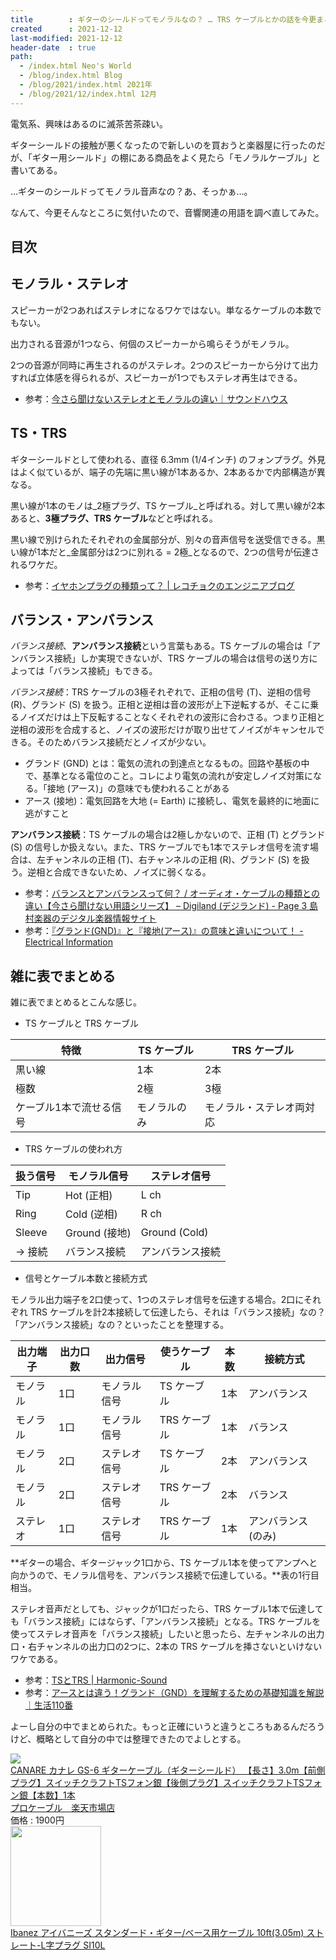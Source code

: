 ```yaml
---
title        : ギターのシールドってモノラルなの？ … TRS ケーブルとかの話を今更まとめる
created      : 2021-12-12
last-modified: 2021-12-12
header-date  : true
path:
  - /index.html Neo's World
  - /blog/index.html Blog
  - /blog/2021/index.html 2021年
  - /blog/2021/12/index.html 12月
---
```


電気系、興味はあるのに滅茶苦茶疎い。

ギターシールドの接触が悪くなったので新しいのを買おうと楽器屋に行ったのだが、「ギター用シールド」の棚にある商品をよく見たら「モノラルケーブル」と書いてある。

…ギターのシールドってモノラル音声なの？あ、そっかぁ…。

なんて、今更そんなところに気付いたので、音響関連の用語を調べ直してみた。

## 目次

## モノラル・ステレオ

スピーカーが2つあればステレオになるワケではない。単なるケーブルの本数でもない。

出力される音源が1つなら、何個のスピーカーから鳴らそうがモノラル。

2つの音源が同時に再生されるのがステレオ。2つのスピーカーから分けて出力すれば立体感を得られるが、スピーカーが1つでもステレオ再生はできる。

- 参考：[今さら聞けないステレオとモノラルの違い｜サウンドハウス](https://www.soundhouse.co.jp/contents/staff-blog/index?post=925)

## TS・TRS

ギターシールドとして使われる、直径 6.3mm (1/4インチ) のフォンプラグ。外見はよく似ているが、端子の先端に黒い線が1本あるか、2本あるかで内部構造が異なる。

黒い線が1本のモノは_2極プラグ、TS ケーブル_と呼ばれる。対して黒い線が2本あると、**3極プラグ、TRS ケーブル**などと呼ばれる。

黒い線で別けられたそれぞれの金属部分が、別々の音声信号を送受信できる。黒い線が1本だと_金属部分は2つに別れる = 2極_となるので、2つの信号が伝達されるワケだ。

- 参考：[イヤホンプラグの種類って？ | レコチョクのエンジニアブログ](https://techblog.recochoku.jp/5167)

## バランス・アンバランス

_バランス接続_、**アンバランス接続**という言葉もある。TS ケーブルの場合は「アンバランス接続」しか実現できないが、TRS ケーブルの場合は信号の送り方によっては「バランス接続」もできる。

_バランス接続_：TRS ケーブルの3極それぞれで、正相の信号 (T)、逆相の信号 (R)、グランド (S) を扱う。正相と逆相は音の波形が上下逆転するが、そこに乗るノイズだけは上下反転することなくそれぞれの波形に合わさる。つまり正相と逆相の波形を合成すると、ノイズの波形だけが取り出せてノイズがキャンセルできる。そのためバランス接続だとノイズが少ない。

- グランド (GND) とは：電気の流れの到達点となるもの。回路や基板の中で、基準となる電位のこと。コレにより電気の流れが安定しノイズ対策になる。「接地 (アース)」の意味でも使われることがある
- アース (接地)：電気回路を大地 (= Earth) に接続し、電気を最終的に地面に逃がすこと

**アンバランス接続**：TS ケーブルの場合は2極しかないので、正相 (T) とグランド (S) の信号しか扱えない。また、TRS ケーブルでも1本でステレオ信号を流す場合は、左チャンネルの正相 (T)、右チャンネルの正相 (R)、グランド (S) を扱う。逆相と合成できないため、ノイズに弱くなる。

- 参考：[バランスとアンバランスって何？ / オーディオ・ケーブルの種類との違い【今さら聞けない用語シリーズ】 – Digiland (デジランド) - Page 3 島村楽器のデジタル楽器情報サイト](https://info.shimamura.co.jp/digital/knowledge/2014/01/16501/3)
- 参考：[『グランド(GND)』と『接地(アース)』の意味と違いについて！ - Electrical Information](https://detail-infomation.com/ground-and-earth/)

## 雑に表でまとめる

雑に表でまとめるとこんな感じ。

- TS ケーブルと TRS ケーブル

| 特徴                    | TS ケーブル  | TRS ケーブル             |
|-------------------------|--------------|--------------------------|
| 黒い線                  | 1本          | 2本                      |
| 極数                    | 2極          | 3極                      |
| ケーブル1本で流せる信号 | モノラルのみ | モノラル・ステレオ両対応 |

- TRS ケーブルの使われ方

| 扱う信号 | モノラル信号  | ステレオ信号     |
|----------|---------------|------------------|
| Tip      | Hot (正相)    | L ch             |
| Ring     | Cold (逆相)   | R ch             |
| Sleeve   | Ground (接地) | Ground (Cold)    |
| → 接続  | バランス接続  | アンバランス接続 |

- 信号とケーブル本数と接続方式

モノラル出力端子を2口使って、1つのステレオ信号を伝達する場合。2口にそれぞれ TRS ケーブルを計2本接続して伝達したら、それは「バランス接続」なの？「アンバランス接続」なの？といったことを整理する。

| 出力端子 | 出力口数 | 出力信号     | 使うケーブル | 本数 | 接続方式            |
|----------|----------|--------------|--------------|------|---------------------|
| モノラル | 1口      | モノラル信号 | TS  ケーブル | 1本  | アンバランス        |
| モノラル | 1口      | モノラル信号 | TRS ケーブル | 1本  | バランス            |
| モノラル | 2口      | ステレオ信号 | TS  ケーブル | 2本  | アンバランス        |
| モノラル | 2口      | ステレオ信号 | TRS ケーブル | 2本  | バランス            |
| ステレオ | 1口      | ステレオ信号 | TRS ケーブル | 1本  | アンバランス (のみ) |

**ギターの場合、ギタージャック1口から、TS ケーブル1本を使ってアンプへと向かうので、モノラル信号を、アンバランス接続で伝達している。**表の1行目相当。

ステレオ音声だとしても、ジャックが1口だったら、TRS ケーブル1本で伝達しても「バランス接続」にはならず、「アンバランス接続」となる。TRS ケーブルを使ってステレオ音声を「バランス接続」したいと思ったら、左チャンネルの出力口・右チャンネルの出力口の2つに、2本の TRS ケーブルを挿さないといけないワケである。

- 参考：[TSとTRS | Harmonic-Sound](https://harmonic-sound.com/ts%E3%81%A8trs/)
- 参考：[アースとは違う！グランド（GND）を理解するための基礎知識を解説｜生活110番](https://www.seikatsu110.jp/library/electrical/et_short_circuit/22553/)

よーし自分の中でまとめられた。もっと正確にいうと違うところもあるんだろうけど、概略として自分の中では整理できたのでよしとする。

<div class="ad-rakuten">
  <div class="ad-rakuten-image">
    <a href="https://hb.afl.rakuten.co.jp/hgc/g00skmr2.waxyc174.g00skmr2.waxyd814/?pc=https%3A%2F%2Fitem.rakuten.co.jp%2Fprocable-shop%2Fcanare_gs6_stsg_stsg_300%2F&amp;m=http%3A%2F%2Fm.rakuten.co.jp%2Fprocable-shop%2Fi%2F10004037%2F">
      <img src="https://thumbnail.image.rakuten.co.jp/@0_mall/procable-shop/cabinet/guitarcable/8412guitar/imgrc0076554717.jpg?_ex=128x128">
    </a>
  </div>
  <div class="ad-rakuten-info">
    <div class="ad-rakuten-title">
      <a href="https://hb.afl.rakuten.co.jp/hgc/g00skmr2.waxyc174.g00skmr2.waxyd814/?pc=https%3A%2F%2Fitem.rakuten.co.jp%2Fprocable-shop%2Fcanare_gs6_stsg_stsg_300%2F&amp;m=http%3A%2F%2Fm.rakuten.co.jp%2Fprocable-shop%2Fi%2F10004037%2F">CANARE カナレ GS-6 ギターケーブル（ギターシールド） 【長さ】3.0m【前側プラグ】スイッチクラフトTSフォン銀【後側プラグ】スイッチクラフトTSフォン銀【本数】1本</a>
    </div>
    <div class="ad-rakuten-shop">
      <a href="https://hb.afl.rakuten.co.jp/hgc/g00skmr2.waxyc174.g00skmr2.waxyd814/?pc=https%3A%2F%2Fwww.rakuten.co.jp%2Fprocable-shop%2F&amp;m=http%3A%2F%2Fm.rakuten.co.jp%2Fprocable-shop%2F">プロケーブル　楽天市場店</a>
    </div>
    <div class="ad-rakuten-price">価格 : 1900円</div>
  </div>
</div>

<div class="ad-amazon">
  <div class="ad-amazon-image">
    <a href="https://www.amazon.co.jp/dp/B01BGSDMN6?tag=neos21-22&amp;linkCode=osi&amp;th=1&amp;psc=1">
      <img src="https://m.media-amazon.com/images/I/517fsdJ64AL._SL160_.jpg" width="145" height="160">
    </a>
  </div>
  <div class="ad-amazon-info">
    <div class="ad-amazon-title">
      <a href="https://www.amazon.co.jp/dp/B01BGSDMN6?tag=neos21-22&amp;linkCode=osi&amp;th=1&amp;psc=1">Ibanez アイバニーズ スタンダード・ギター/ベース用ケーブル 10ft(3.05m) ストレート-L字プラグ SI10L</a>
    </div>
  </div>
</div>
